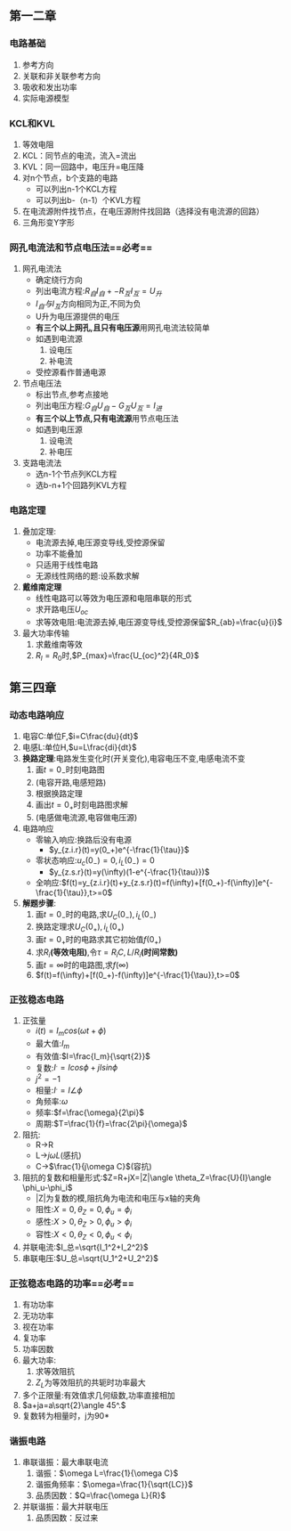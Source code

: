 ## 第一二章
### 电路基础
1. 参考方向
2. 关联和非关联参考方向
3. 吸收和发出功率
4. 实际电源模型

### KCL和KVL
1. 等效电阻
2. KCL：同节点的电流，流入=流出
3. KVL：同一回路中，电压升=电压降
4. 对n个节点，b个支路的电路
   * 可以列出n-1个KCL方程
   * 可以列出b-（n-1）个KVL方程
5. 在电流源附件找节点，在电压源附件找回路（选择没有电流源的回路）
6. 三角形变Y字形

### 网孔电流法和节点电压法==必考==
1. 网孔电流法
   * 确定绕行方向
   * 列出电流方程:$R_自I_自+-R_互I_互=U_升$
   * $I_自与I_互$方向相同为正,不同为负
   * U升为电压源提供的电压
   * **有三个以上网孔,且只有电压源**用网孔电流法较简单
   * 如遇到电流源
     1. 设电压
     2. 补电流
   * 受控源看作普通电源
2. 节点电压法
   * 标出节点,参考点接地
   * 列出电压方程:$G_自U_自-G_互U_互=I_进$
   * **有三个以上节点,只有电流源**用节点电压法
   * 如遇到电压源
     1. 设电流
     2. 补电压
3. 支路电流法
   * 选n-1个节点列KCL方程
   * 选b-n+1个回路列KVL方程     
  
### 电路定理
1. 叠加定理:
   * 电流源去掉,电压源变导线,受控源保留
   * 功率不能叠加
   * 只适用于线性电路
   * 无源线性网络的题:设系数求解
2. **戴维南定理**
   * 线性电路可以等效为电压源和电阻串联的形式
   * 求开路电压$U_{oc}$
   * 求等效电阻:电流源去掉,电压源变导线,受控源保留$R_{ab}=\frac{u}{i}$
3. 最大功率传输
   1. 求戴维南等效
   2. $R_l=R_0$时,$P_{max}=\frac{U_{oc}^2}{4R_0}$

## 第三四章
### 动态电路响应
1. 电容C:单位F,$i=C\frac{du}{dt}$
2. 电感L:单位H,$u=L\frac{di}{dt}$
3. **换路定理**:电路发生变化时(开关变化),电容电压不变,电感电流不变
   1. 画$t=0_-$时刻电路图
   2. (电容开路,电感短路)
   3. 根据换路定理
   4. 画出$t=0_+$时刻电路图求解
   5. (电感做电流源,电容做电压源)
4. 电路响应
    * 零输入响应:换路后没有电源
       * $y_{z.i.r}(t)=y(0_+)e^{-\frac{1}{\tau}}$
    * 零状态响应:$u_c(0_-)=0,i_L(0_-)=0$
      * $y_{z.s.r}(t)=y(\infty)(1-e^{-\frac{1}{\tau}})$
    * 全响应:$f(t)=y_{z.i.r}(t)+y_{z.s.r}(t)=f(\infty)+[f(0_+)-f(\infty)]e^{-\frac{1}{\tau}},t>=0$
5. **解题步骤**:
   1. 画$t=0_-$时的电路,求$U_C(0_-),i_L(0_-)$
   2. 换路定理求$U_C(0_+),i_L(0_+)$
   3. 画$t=0_+$时的电路求其它初始值$f(0_+)$
   4. 求$R_i$**(等效电阻)**,令$\tau=R_iC,L/R_i$**(时间常数)**
   5. 画$t=\infty$时的电路图,求$f(\infty)$
   6. $f(t)=f(\infty)+[f(0_+)-f(\infty)]e^{-\frac{1}{\tau}},t>=0$

### 正弦稳态电路
1. 正弦量
    * $i(t)=I_mcos(\omega t+\phi)$
    * 最大值:$I_m$
    * 有效值:$I=\frac{I_m}{\sqrt{2}}$
    * 复数:$I^.=Icos\phi+jIsin\phi$
    * $j^2=-1$
    * 相量:$I^.=I\angle\phi$
    * 角频率:$\omega$
    * 频率:$f=\frac{\omega}{2\pi}$
    * 周期:$T=\frac{1}{f}=\frac{2\pi}{\omega}$
2. 阻抗:
   * R→R
   * L→$j\omega L$(感抗)
   * C→$\frac{1}{j\omega C}$(容抗)
3. 阻抗的复数和相量形式:$Z=R+jX=|Z|\angle \theta_Z=\frac{U}{I}\angle \phi_u-\phi_i$
   * |Z|为复数的模,阻抗角为电流和电压与x轴的夹角
   *  阻性:$X=0,\theta_Z=0,\phi_u=\phi_i$
   *  感性:$X>0,\theta_Z>0,\phi_u>\phi_i$
   *  容性:$X<0,\theta_Z<0,\phi_u<\phi_i$
4. 并联电流:$I_总=\sqrt{I_1^2+I_2^2}$
5. 串联电压:$U_总=\sqrt{U_1^2+U_2^2}$

### 正弦稳态电路的功率==必考==
1. 有功功率
2. 无功功率
3. 视在功率
4. 复功率
5. 功率因数
6. 最大功率:
   1. 求等效阻抗
   2. $Z_L$为等效阻抗的共轭时功率最大
7. 多个正限量:有效值求几何级数,功率直接相加
8. $a+ja=a\sqrt{2}\angle 45^.$
9. 复数转为相量时，j为90*
### 谐振电路
1. 串联谐振：最大串联电流
   1. 谐振：$\omega L=\frac{1}{\omega C}$
   2. 谐振角频率：$\omega=\frac{1}{\sqrt{LC}}$
   3. 品质因数：$Q=\frac{\omega L}{R}$
2. 并联谐振：最大并联电压
   1. 品质因数：反过来